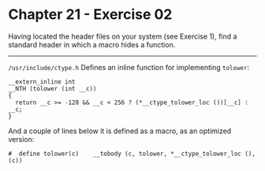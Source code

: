 # Chapter 21 - Exercise 02

Having located the header files on your system (see Exercise 1), find a standard header in which a macro hides a function.

---

`/usr/include/ctype.h` Defines an inline function for implementing `tolower`:  

```
__extern_inline int
__NTH (tolower (int __c))
{
  return __c >= -128 && __c < 256 ? (*__ctype_tolower_loc ())[__c] : __c;
}
```

And a couple of lines below it is defined as a macro, as an optimized version:  


```
#  define tolower(c)	__tobody (c, tolower, *__ctype_tolower_loc (), (c))
```

